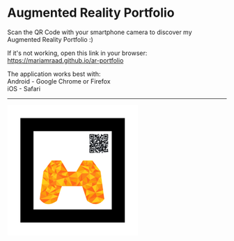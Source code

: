 # Augmented Reality Portfolio

Scan the QR Code with your smartphone camera to discover my Augmented Reality Portfolio :)

If it's not working, open this link in your browser: https://mariamraad.github.io/ar-portfolio

The application works best with: <br/>
Android - Google Chrome or Firefox <br/>
    iOS - Safari
___________
<!---ISSUE:
for this project I wish that ARjs will work with this QR Code image.
If not it should work with the last one (black/colored M in hiro marker style).
___________--->
<!--- ![Batman](/assets/images/batman.jpg) --->
<!--- ![Hiro](/assets/images/markers/hiro.png) --->
<!--- ![QrCode](/assets/images/QRCode_mitRahmen.svg) --->

<!--- <img src="/assets/images/QRCode_mitRahmen.svg" data-canonical-src="/assets/images/QRCode_mitRahmen.svg" width="200" height="400" /> --->

<!--- <img src="/assets/images/QR.png" data-canonical-src="/assets/images/QR.png" width="200" height="200" /> --->

<!--- <img src="/assets/images/markers/blackMarker.png" data-canonical-src="/assets/images/markers/blackMarker.png" width="200" height="200" /> --->

<!--- <img src="/assets/images/markers/grayMarker.png" data-canonical-src="/assets/images/markers/grayMarker.png" width="200" height="200" /> --->
<!---
<img src="/assets/images/markers/coloredMarker.png" data-canonical-src="/assets/images/markers/coloredMarker.png" width="300" height="300" /> --->

<img src="/assets/images/markers/newMarker.png" data-canonical-src="/assets/images/markers/newMarker.png" width="300" height="300" />
